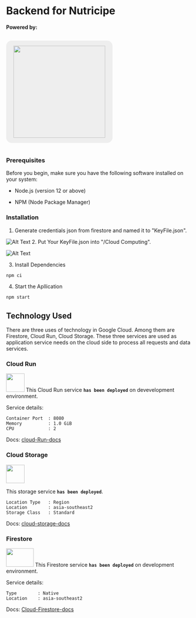 # Backend for Nutricipe
**Powered by:**

<p style="text-align: center; background-color: #eee; display: inline-block; padding: 14px 20px; border-radius: 15px;">
<img src="https://upload.wikimedia.org/wikipedia/commons/5/51/Google_Cloud_logo.svg" width="250"/>
</p>

### Prerequisites
Before you begin, make sure you have the following software installed on your system:


- Node.js (version 12 or above)

- NPM (Node Package Manager)

### Installation

1. Generate credentials json from firestore and named it to "KeyFile.json".

![Alt Text](https://www.linkpicture.com/q/credentials.png)
2. Put Your KeyFile.json into "/Cloud Computing".

![Alt Text](https://www.linkpicture.com/q/Keyfile.png)

3. Install Dependencies
```sh
npm ci
```

4. Start the Apllication
```sh
npm start
```

## Technology Used

There are three uses of technology in Google Cloud. Among them are Firestore, Cloud Run, Cloud Storage. These three services are used as application service
needs on the cloud side to process all requests and data services.

### Cloud Run
<a href='https://www.linkpicture.com/view.php?img=LPic648b411b4f3531818415528'><img src='https://www.linkpicture.com/q/LPic648b411b4f3531818415528.png' type='image' width="50" height="50"></a>
This Cloud Run service **`has been deployed`** on devevelopment environment.

Service details:
```Cloud Run
Container Port  : 8080
Memory          : 1.0 GiB
CPU             : 2 
```

Docs: [cloud-Run-docs](https://cloud.google.com/run/docs)
### Cloud Storage

<a href='https://www.linkpicture.com/view.php?img=LPic648b4a0e559031057961724'><img src='https://www.linkpicture.com/q/storage_1.png' type='image' width="50" height="50"></a>

This storage service **`has been deployed`**.

```Cloud Storage Bucket
Location Type   : Region
Location        : asia-southeast2
Storage Class   : Standard
```

Docs: [cloud-storage-docs](https://cloud.google.com/storage/docs)

### Firestore
<a href='https://www.linkpicture.com/view.php?img=LPic648b493130cc0986850708'><img src='https://www.linkpicture.com/q/google-cloud-firestore.png' type='image' width="75" height="50"></a>
This Firestore service **`has been deployed`** on development environment.

Service details:
```Cloud Firestore
Type        : Native
Location    : asia-southeast2
```

Docs: [Cloud-Firestore-docs](https://cloud.google.com/firestore/docs)
